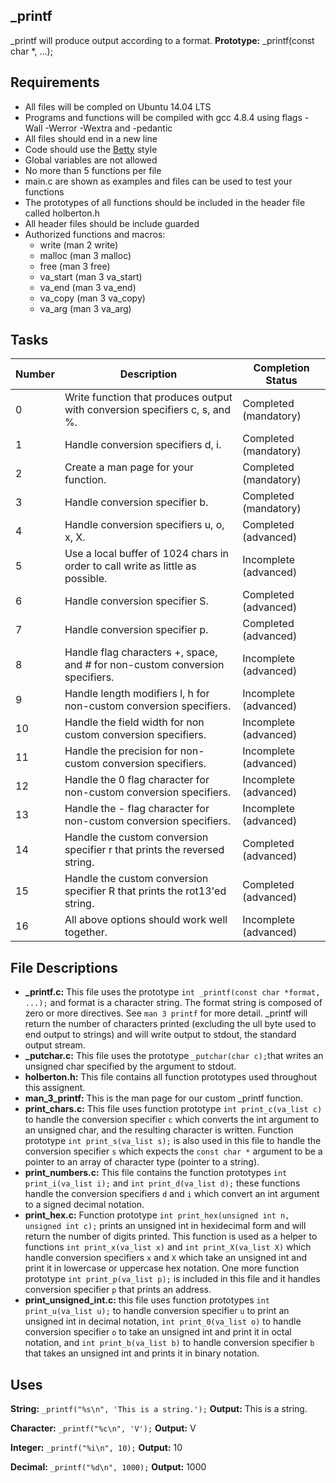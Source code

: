 ## _printf
_printf will produce output according to a format.
**Prototype:** _printf(const char *, ...);
## Requirements
* All files will be compled on Ubuntu 14.04 LTS
* Programs and functions will be compiled with gcc 4.8.4 using flags -Wall -Werror -Wextra and -pedantic
* All files should end in a new line
* Code should use the [Betty](https://github.com/holbertonschool/Betty/wiki) style
* Global variables are not allowed
* No more than 5 functions per file
* main.c are shown as examples and files can be used to test your functions
* The prototypes of all functions should be included in the header file called holberton.h
* All header files should be include guarded
* Authorized functions and macros:
  * write (man 2 write)
  * malloc (man 3 malloc)
  * free (man 3 free)
  * va_start (man 3 va_start)
  * va_end (man 3 va_end)
  * va_copy (man 3 va_copy)
  * va_arg (man 3 va_arg)
## Tasks
Number | Description | Completion Status
------ |  ---------- | ---------
0      |  Write function that produces output with conversion specifiers c, s, and %. | Completed (mandatory)
1      |  Handle conversion specifiers d, i. | Completed (mandatory) 
2      |  Create a man page for your function. | Completed (mandatory)
3      |  Handle conversion specifier b. | Completed (mandatory)
4      |  Handle conversion specifiers u, o, x, X. | Completed (advanced) 
5      |  Use a local buffer of 1024 chars in order to call write as little as possible. | Incomplete (advanced) 
6      |  Handle conversion specifier S. | Completed (advanced) 
7      |  Handle conversion specifier p. | Completed (advanced) 
8      |  Handle flag characters +, space, and # for non-custom conversion specifiers. | Incomplete (advanced)
9      |  Handle length modifiers l, h for non-custom conversion specifiers. | Incomplete (advanced)
10     |  Handle the field width for non custom conversion specifiers. | Incomplete (advanced)
11     |  Handle the precision for non-custom conversion specifiers. | Incomplete (advanced)
12     |  Handle the 0 flag character for non-custom conversion specifiers. | Incomplete (advanced)
13     |  Handle the - flag character for non-custom conversion specifiers. | Incomplete (advanced)
14     |  Handle the custom conversion specifier r that prints the reversed string. | Completed (advanced)
15     |  Handle the custom conversion specifier R that prints the rot13'ed string. | Completed (advanced)
16     |  All above options should work well together. | Incomplete (advanced)
## File Descriptions
* **_printf.c:** This file uses the prototype ```int _printf(const char *format, ...);``` and format is a character string. The format string is composed of zero or more directives. See ```man 3 printf``` for more detail. _printf will return the number of characters printed (excluding the ull byte used to end output to strings) and will write output to stdout, the standard output stream.
* **_putchar.c:** This file uses the prototype ```_putchar(char c);```that  writes an unsigned char specified by the argument to stdout.
* **holberton.h:** This file contains all function prototypes used throughout this assignent.
* **man_3_printf:** This is the man page for our custom _printf function.
* **print_chars.c:** This file uses function prototype ```int print_c(va_list c)``` to handle the conversion specifier ```c``` which converts the int argument to an unsigned char, and the resulting character is written. Function prototype ```int print_s(va_list s);``` is also used in this file to handle the conversion specifier ```s``` which expects the ```const char *``` argument to be a pointer to an array of character type (pointer to a string).
* **print_numbers.c:** This file contains the function prototypes ```int print_i(va_list i);``` and ```int print_d(va_list d);``` these functions handle the conversion specifiers ```d``` and ```i``` which convert an int argument to a signed decimal notation.
* **print_hex.c:** Function prototype ```int print_hex(unsigned int n, unsigned int c);``` prints an unsigned int in hexidecimal form and will return the number of digits printed. This function is used as a helper to functions ```int print_x(va_list x)``` and ```int print_X(va_list X)``` which handle conversion specifiers ```x``` and ```X``` which take an unsigned int and print it in lowercase or uppercase hex notation. One more function prototype ```int print_p(va_list p);``` is included in this file and it handles conversion specifier ```p``` that prints an address.
* **print_unsigned_int.c:** this file uses function prototypes ```int print_u(va_list u);``` to handle conversion specifier ```u``` to print an unsigned int in decimal notation, ```int print_0(va_list o)``` to handle conversion specifier ```o``` to take an unsigned int and print it in octal notation, and ```int print_b(va_list b)``` to handle conversion specifier ```b``` that takes an unsigned int and prints it in binary notation.
## Uses
**String:** ```
	    _printf("%s\n", 'This is a string.');
	    ```
**Output:** This is a string.

**Character:** ```
	       _printf("%c\n", 'V');
	       ```
**Output:** V

**Integer:** ```
	     _printf("%i\n", 10);
	     ```
**Output:** 10

**Decimal:** ```
	     _printf("%d\n", 1000);
	     ```
**Output:**  1000
